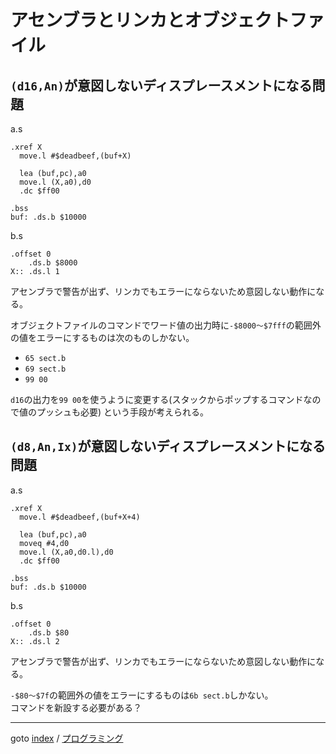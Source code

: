 # アセンブラとリンカとオブジェクトファイル

## `(d16,An)`が意図しないディスプレースメントになる問題

a.s
```m68k
.xref X
  move.l #$deadbeef,(buf+X)

  lea (buf,pc),a0
  move.l (X,a0),d0
  .dc $ff00

.bss
buf: .ds.b $10000
```

b.s
```m68k
.offset 0
    .ds.b $8000
X:: .ds.l 1
```

アセンブラで警告が出ず、リンカでもエラーにならないため意図しない動作になる。

オブジェクトファイルのコマンドでワード値の出力時に`-$8000～$7fff`の範囲外の値をエラーにするものは次のものしかない。
* `65 sect.b`
* `69 sect.b`
* `99 00`

`d16`の出力を`99 00`を使うように変更する(スタックからポップするコマンドなので値のプッシュも必要)
という手段が考えられる。


## `(d8,An,Ix)`が意図しないディスプレースメントになる問題

a.s
```m68k
.xref X
  move.l #$deadbeef,(buf+X+4)

  lea (buf,pc),a0
  moveq #4,d0
  move.l (X,a0,d0.l),d0
  .dc $ff00

.bss
buf: .ds.b $10000
```

b.s
```m68k
.offset 0
    .ds.b $80
X:: .ds.l 2
```

アセンブラで警告が出ず、リンカでもエラーにならないため意図しない動作になる。

`-$80～$7f`の範囲外の値をエラーにするものは`6b sect.b`しかない。  
コマンドを新設する必要がある？


----
goto [index](../README.md) / [プログラミング](./README.md)
